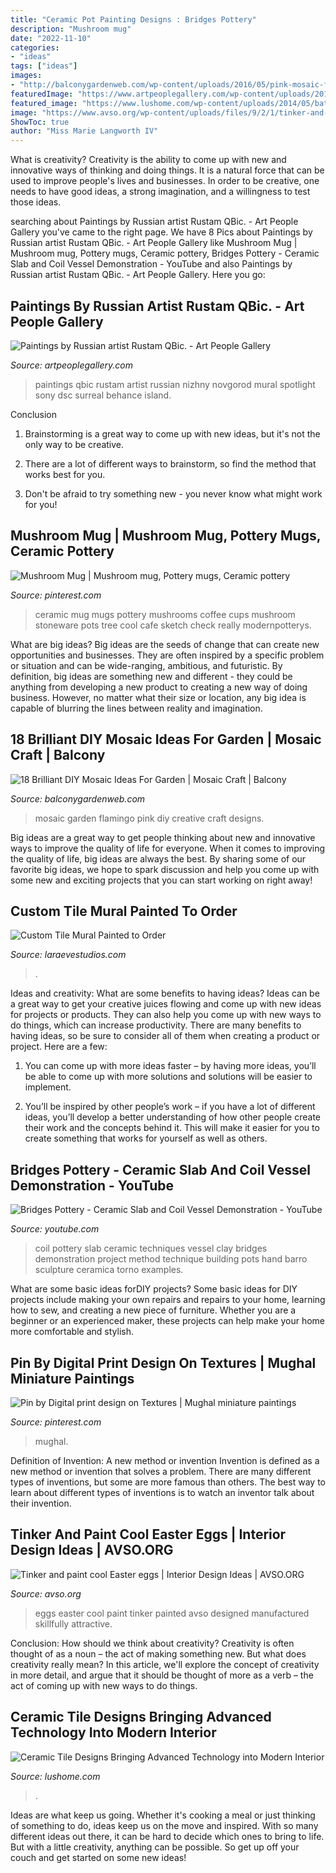 ```yaml
---
title: "Ceramic Pot Painting Designs : Bridges Pottery"
description: "Mushroom mug"
date: "2022-11-10"
categories:
- "ideas"
tags: ["ideas"]
images:
- "http://balconygardenweb.com/wp-content/uploads/2016/05/pink-mosaic-flamingo.jpg"
featuredImage: "https://www.artpeoplegallery.com/wp-content/uploads/2015/12/Untitled_Panorama41.jpg"
featured_image: "https://www.lushome.com/wp-content/uploads/2014/05/bathroom-tile-designs-modern-tiles-9.jpg"
image: "https://www.avso.org/wp-content/uploads/files/9/2/1/tinker-and-paint-cool-easter-eggs-23-921.jpg"
ShowToc: true
author: "Miss Marie Langworth IV"
---
```



What is creativity?
Creativity is the ability to come up with new and innovative ways of thinking and doing things. It is a natural force that can be used to improve people's lives and businesses. In order to be creative, one needs to have good ideas, a strong imagination, and a willingness to test those ideas.

	

		
searching about Paintings by Russian artist Rustam QBic. - Art People Gallery you've came to the right page. We have 8 Pics about Paintings by Russian artist Rustam QBic. - Art People Gallery like Mushroom Mug | Mushroom mug, Pottery mugs, Ceramic pottery, Bridges Pottery - Ceramic Slab and Coil Vessel Demonstration - YouTube and also Paintings by Russian artist Rustam QBic. - Art People Gallery. Here you go:
		
    
## Paintings By Russian Artist Rustam QBic. - Art People Gallery

<img loading=lazy src="https://www.artpeoplegallery.com/wp-content/uploads/2015/12/Untitled_Panorama41.jpg" onerror="this.onerror=null;this.src='https://tse2.mm.bing.net/th?id=OIP.t6sV-LRAzvp5jsjYmp1ouAHaM1&amp;pid=15.1';" alt="Paintings by Russian artist Rustam QBic. - Art People Gallery">

_Source: artpeoplegallery.com_

>paintings qbic rustam artist russian nizhny novgorod mural spotlight sony dsc surreal behance island. 

	

Conclusion
1. Brainstorming is a great way to come up with new ideas, but it's not the only way to be creative.
2. There are a lot of different ways to brainstorm, so find the method that works best for you.

3. Don't be afraid to try something new - you never know what might work for you!

    
## Mushroom Mug | Mushroom Mug, Pottery Mugs, Ceramic Pottery

<img loading=lazy src="https://i.pinimg.com/originals/13/3d/ce/133dce27123356939422c68b0d8226a0.jpg" onerror="this.onerror=null;this.src='https://tse2.mm.bing.net/th?id=OIP.Vxttz7AACnf3Z9-a9NFkuwHaLH&amp;pid=15.1';" alt="Mushroom Mug | Mushroom mug, Pottery mugs, Ceramic pottery">

_Source: pinterest.com_

>ceramic mug mugs pottery mushrooms coffee cups mushroom stoneware pots tree cool cafe sketch check really modernpotterys. 

	

What are big ideas?
Big ideas are the seeds of change that can create new opportunities and businesses. They are often inspired by a specific problem or situation and can be wide-ranging, ambitious, and futuristic. By definition, big ideas are something new and different - they could be anything from developing a new product to creating a new way of doing business. However, no matter what their size or location, any big idea is capable of blurring the lines between reality and imagination.

    
## 18 Brilliant DIY Mosaic Ideas For Garden | Mosaic Craft | Balcony

<img loading=lazy src="http://balconygardenweb.com/wp-content/uploads/2016/05/pink-mosaic-flamingo.jpg" onerror="this.onerror=null;this.src='https://tse3.mm.bing.net/th?id=OIP.h7RXBxy4XZCipf8hD3E0agHaJ5&amp;pid=15.1';" alt="18 Brilliant DIY Mosaic Ideas For Garden | Mosaic Craft | Balcony">

_Source: balconygardenweb.com_

>mosaic garden flamingo pink diy creative craft designs. 

	

Big ideas are a great way to get people thinking about new and innovative ways to improve the quality of life for everyone. When it comes to improving the quality of life, big ideas are always the best. By sharing some of our favorite big ideas, we hope to spark discussion and help you come up with some new and exciting projects that you can start working on right away!

    
## Custom Tile Mural Painted To Order

<img loading=lazy src="https://i.etsystatic.com/6268005/r/il/e5af88/1632932471/il_fullxfull.1632932471_fc5p.jpg" onerror="this.onerror=null;this.src='https://tse1.mm.bing.net/th?id=OIP.NVhlid7JihXWlkUREU-FkAHaFj&amp;pid=15.1';" alt="Custom Tile Mural Painted to Order">

_Source: laraevestudios.com_

>. 

	

Ideas and creativity: What are some benefits to having ideas?
Ideas can be a great way to get your creative juices flowing and come up with new ideas for projects or products. They can also help you come up with new ways to do things, which can increase productivity. There are many benefits to having ideas, so be sure to consider all of them when creating a product or project. Here are a few: 
1. You can come up with more ideas faster – by having more ideas, you’ll be able to come up with more solutions and solutions will be easier to implement.

2. You’ll be inspired by other people’s work – if you have a lot of different ideas, you’ll develop a better understanding of how other people create their work and the concepts behind it. This will make it easier for you to create something that works for yourself as well as others.

    
## Bridges Pottery - Ceramic Slab And Coil Vessel Demonstration - YouTube

<img loading=lazy src="https://i.ytimg.com/vi/2dsOf2uj3Zw/maxresdefault.jpg" onerror="this.onerror=null;this.src='https://tse1.mm.bing.net/th?id=OIP.omcUvU7S4eIZawwqWsQOcQHaEK&amp;pid=15.1';" alt="Bridges Pottery - Ceramic Slab and Coil Vessel Demonstration - YouTube">

_Source: youtube.com_

>coil pottery slab ceramic techniques vessel clay bridges demonstration project method technique building pots hand barro sculpture ceramica torno examples. 

	

What are some basic ideas forDIY projects?
Some basic ideas for DIY projects include making your own repairs and repairs to your home, learning how to sew, and creating a new piece of furniture. Whether you are a beginner or an experienced maker, these projects can help make your home more comfortable and stylish.

    
## Pin By Digital Print Design On Textures | Mughal Miniature Paintings

<img loading=lazy src="https://i.pinimg.com/736x/bc/5a/8a/bc5a8a11fe16c93f2df65c2a03de7d37.jpg" onerror="this.onerror=null;this.src='https://tse3.mm.bing.net/th?id=OIP.RvhPGC1cqtas01ZvDnmD_wHaLb&amp;pid=15.1';" alt="Pin by Digital print design on Textures | Mughal miniature paintings">

_Source: pinterest.com_

>mughal. 

	

Definition of Invention: A new method or invention
Invention is defined as a new method or invention that solves a problem. There are many different types of inventions, but some are more famous than others. The best way to learn about different types of inventions is to watch an inventor talk about their invention.

    
## Tinker And Paint Cool Easter Eggs | Interior Design Ideas | AVSO.ORG

<img loading=lazy src="https://www.avso.org/wp-content/uploads/files/9/2/1/tinker-and-paint-cool-easter-eggs-23-921.jpg" onerror="this.onerror=null;this.src='https://tse1.mm.bing.net/th?id=OIP.E1yD6XaTBDix2ZmcN-hSIQHaLB&amp;pid=15.1';" alt="Tinker and paint cool Easter eggs | Interior Design Ideas | AVSO.ORG">

_Source: avso.org_

>eggs easter cool paint tinker painted avso designed manufactured skillfully attractive. 

	

Conclusion: How should we think about creativity?
Creativity is often thought of as a noun – the act of making something new. But what does creativity really mean? In this article, we'll explore the concept of creativity in more detail, and argue that it should be thought of more as a verb – the act of coming up with new ways to do things.

    
## Ceramic Tile Designs Bringing Advanced Technology Into Modern Interior

<img loading=lazy src="https://www.lushome.com/wp-content/uploads/2014/05/bathroom-tile-designs-modern-tiles-9.jpg" onerror="this.onerror=null;this.src='https://tse3.mm.bing.net/th?id=OIP.fIRyCe4bC-qT-BHQOde_iQHaHt&amp;pid=15.1';" alt="Ceramic Tile Designs Bringing Advanced Technology into Modern Interior">

_Source: lushome.com_

>. 

	

Ideas are what keep us going. Whether it's cooking a meal or just thinking of something to do, ideas keep us on the move and inspired. With so many different ideas out there, it can be hard to decide which ones to bring to life. But with a little creativity, anything can be possible. So get up off your couch and get started on some new ideas!


